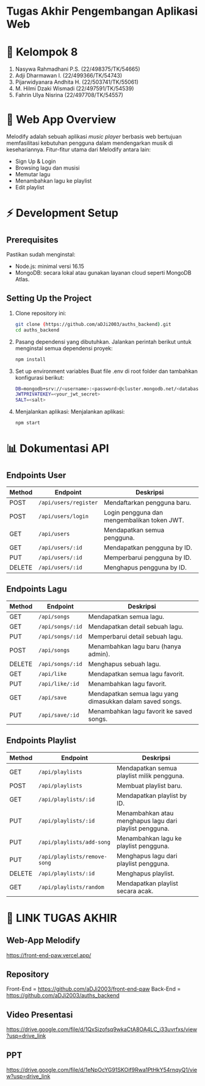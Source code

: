 # Tugas Akhir Pengembangan Aplikasi Web 
# 👤 Kelompok 8
  1. Nasywa Rahmadhani P.S. (22/498375/TK/54665)
  2. Adji Dharmawan I. (22/499366/TK/54743)
  3. Pijarwidyanara Andhita H. (22/503741/TK/55061)
  4. M. Hilmi Dzaki Wismadi (22/497591/TK/54539)
  5. Fahrin Ulya Nisrina (22/497708/TK/54557)


# 🎵 Web App Overview
Melodify adalah sebuah aplikasi _music player_ berbasis web bertujuan memfasilitasi kebutuhan pengguna dalam mendengarkan musik di kesehariannya.
Fitur-fitur utama dari Melodify antara lain: 
  - Sign Up & Login
  - Browsing lagu dan musisi
  - Memutar lagu
  - Menambahkan lagu ke playlist
  - Edit playlist


# ⚡ Development Setup
## Prerequisites
Pastikan sudah menginstal:
  - Node.js: minimal versi 16.15
  - MongoDB: secara lokal atau gunakan layanan cloud seperti MongoDB Atlas.


## Setting Up the Project
1. Clone repository ini:
   ```bash
   git clone (https://github.com/aDJi2003/auths_backend).git
   cd auths_backend
2. Pasang dependensi yang dibutuhkan.
   Jalankan perintah berikut untuk menginstal semua dependensi proyek:
   ```bash
   npm install
4. Set up environment variables
   Buat file .env di root folder dan tambahkan konfigurasi berikut:
   ```bash
   DB=mongodb+srv://<username>:<password>@cluster.mongodb.net/<database-name>?retryWrites=true&w=majority
   JWTPRIVATEKEY=<your_jwt_secret>
   SALT=<salt>
6. Menjalankan aplikasi:
   Menjalankan aplikasi:
   ```bash
   npm start


# 📊 Dokumentasi API

## Endpoints User

| **Method** | **Endpoint**           | **Deskripsi**                      |
|------------|------------------------|-------------------------------------|
| POST       | `/api/users/register`  | Mendaftarkan pengguna baru.         |
| POST       | `/api/users/login`     | Login pengguna dan mengembalikan token JWT. |
| GET        | `/api/users`           | Mendapatkan semua pengguna.         |
| GET        | `/api/users/:id`       | Mendapatkan pengguna by ID.         |
| PUT        | `/api/users/:id`       | Memperbarui pengguna by ID.         |
| DELETE     | `/api/users/:id`       | Menghapus pengguna by ID.           |

## Endpoints Lagu

| **Method** | **Endpoint**           | **Deskripsi**                      |
|------------|------------------------|-------------------------------------|
| GET        | `/api/songs`           | Mendapatkan semua lagu.             |
| GET        | `/api/songs/:id`       | Mendapatkan detail sebuah lagu.     |
| PUT        | `/api/songs/:id`       | Memperbarui detail sebuah lagu.     |
| POST       | `/api/songs`           | Menambahkan lagu baru (hanya admin).|
| DELETE     | `/api/songs/:id`       | Menghapus sebuah lagu.              |
| GET        | `/api/like`            | Mendapatkan semua lagu favorit.     |
| PUT        | `/api/like/:id`        | Menambahkan lagu favorit.           |
| GET        | `/api/save`            | Mendapatkan semua lagu yang dimasukkan dalam saved songs. |
| PUT        | `/api/save/:id`        | Menambahkan lagu favorit ke saved songs. |

## Endpoints Playlist

| **Method** | **Endpoint**               | **Deskripsi**                      |
|------------|----------------------------|-------------------------------------|
| GET        | `/api/playlists`           | Mendapatkan semua playlist milik pengguna. |
| POST       | `/api/playlists`           | Membuat playlist baru.              |
| GET        | `/api/playlists/:id`       | Mendapatkan playlist by ID.         |
| PUT        | `/api/playlists/:id`       | Menambahkan atau menghapus lagu dari playlist pengguna. |
| PUT        | `/api/playlists/add-song`  | Menambahkan lagu ke playlist pengguna. |
| PUT        | `/api/playlists/remove-song` | Menghapus lagu dari playlist pengguna. |
| DELETE     | `/api/playlists/:id`       | Menghapus playlist.                 |
| GET        | `/api/playlists/random`    | Mendapatkan playlist secara acak.   |



# 🔗 LINK TUGAS AKHIR
## Web-App Melodify
https://front-end-paw.vercel.app/
## Repository
Front-End = https://github.com/aDJi2003/front-end-paw
Back-End = https://github.com/aDJi2003/auths_backend
## Video Presentasi
https://drive.google.com/file/d/1QxSizofsq9wkaCtA8OA4LC_i33uvrfxs/view?usp=drive_link
## PPT
https://drive.google.com/file/d/1eNpOcYG91SKOif9Rwa1PtHkY54rnqyQ1/view?usp=drive_link
